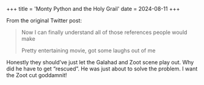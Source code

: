+++
title = 'Monty Python and the Holy Grail'
date = 2024-08-11
+++

From the original Twitter post: 

> Now I can finally understand all of those references people would make
>
> Pretty entertaining movie, got some laughs out of me

Honestly they should’ve just let the Galahad and Zoot scene play out. Why did he have to get “rescued”. He was just about to solve the problem. I want the Zoot cut goddamnit!